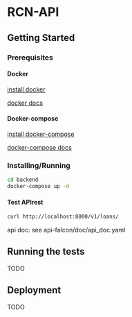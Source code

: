 # RCN-API

## Getting Started

### Prerequisites

#### Docker

[install docker](https://docs.docker.com/install/)

[docker docs](https://docs.docker.com/)

#### Docker-compose

[install docker-compose](https://docs.docker.com/compose/install/#install-compose)

[docker-compose docs](https://docs.docker.com/compose/)

### Installing/Running

```bash
cd backend
docker-compose up -d
```

#### Test APIrest

```bash
curl http://localhost:8000/v1/loans/
```

api doc: see api-falcon/doc/api_doc.yaml

## Running the tests

TODO

## Deployment

TODO


